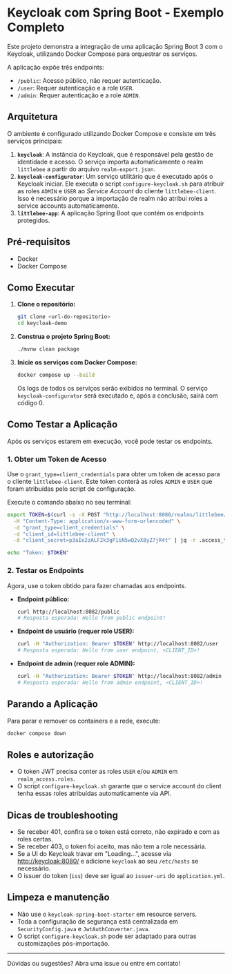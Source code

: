 # Keycloak com Spring Boot - Exemplo Completo

Este projeto demonstra a integração de uma aplicação Spring Boot 3 com o Keycloak, utilizando Docker Compose para orquestrar os serviços.

A aplicação expõe três endpoints:
- `/public`: Acesso público, não requer autenticação.
- `/user`: Requer autenticação e a role `USER`.
- `/admin`: Requer autenticação e a role `ADMIN`.

## Arquitetura

O ambiente é configurado utilizando Docker Compose e consiste em três serviços principais:

1.  **`keycloak`**: A instância do Keycloak, que é responsável pela gestão de identidade e acesso. O serviço importa automaticamente o realm `littlebee` a partir do arquivo `realm-export.json`.
2.  **`keycloak-configurator`**: Um serviço utilitário que é executado após o Keycloak iniciar. Ele executa o script `configure-keycloak.sh` para atribuir as roles `ADMIN` e `USER` ao *Service Account* do cliente `littlebee-client`. Isso é necessário porque a importação de realm não atribui roles a service accounts automaticamente.
3.  **`littlebee-app`**: A aplicação Spring Boot que contém os endpoints protegidos.

## Pré-requisitos

- Docker
- Docker Compose

## Como Executar

1.  **Clone o repositório:**
    ```sh
    git clone <url-do-repositorio>
    cd keycloak-demo
    ```

2.  **Construa o projeto Spring Boot:**
    ```sh
    ./mvnw clean package
    ```

3.  **Inicie os serviços com Docker Compose:**
    ```sh
    docker compose up --build
    ```
    Os logs de todos os serviços serão exibidos no terminal. O serviço `keycloak-configurator` será executado e, após a conclusão, sairá com código 0.

## Como Testar a Aplicação

Após os serviços estarem em execução, você pode testar os endpoints.

### 1. Obter um Token de Acesso

Use o `grant_type=client_credentials` para obter um token de acesso para o cliente `littlebee-client`. Este token conterá as roles `ADMIN` e `USER` que foram atribuídas pelo script de configuração.

Execute o comando abaixo no seu terminal:

```bash
export TOKEN=$(curl -s -X POST "http://localhost:8080/realms/littlebee/protocol/openid-connect/token" \
  -H "Content-Type: application/x-www-form-urlencoded" \
  -d "grant_type=client_credentials" \
  -d "client_id=littlebee-client" \
  -d "client_secret=p3aIe2zALF2k3gP1iN5wQ2vX8yZ7jR4t" | jq -r .access_token)

echo "Token: $TOKEN"
```

### 2. Testar os Endpoints

Agora, use o token obtido para fazer chamadas aos endpoints.

- **Endpoint público:**
  ```sh
  curl http://localhost:8082/public
  # Resposta esperada: Hello from public endpoint!
  ```

- **Endpoint de usuário (requer role USER):**
  ```sh
  curl -H "Authorization: Bearer $TOKEN" http://localhost:8082/user
  # Resposta esperada: Hello from user endpoint, <CLIENT_ID>!
  ```

- **Endpoint de admin (requer role ADMIN):**
  ```sh
  curl -H "Authorization: Bearer $TOKEN" http://localhost:8082/admin
  # Resposta esperada: Hello from admin endpoint, <CLIENT_ID>!
  ```

## Parando a Aplicação

Para parar e remover os containers e a rede, execute:

```sh
docker compose down
```

## Roles e autorização
- O token JWT precisa conter as roles `USER` e/ou `ADMIN` em `realm_access.roles`.
- O script `configure-keycloak.sh` garante que o service account do client tenha essas roles atribuídas automaticamente via API.

## Dicas de troubleshooting
- Se receber 401, confira se o token está correto, não expirado e com as roles certas.
- Se receber 403, o token foi aceito, mas não tem a role necessária.
- Se a UI do Keycloak travar em "Loading...", acesse via [http://keycloak:8080/](http://keycloak:8080/) e adicione `keycloak` ao seu `/etc/hosts` se necessário.
- O issuer do token (`iss`) deve ser igual ao `issuer-uri` do `application.yml`.

## Limpeza e manutenção
- Não use o `keycloak-spring-boot-starter` em resource servers.
- Toda a configuração de segurança está centralizada em `SecurityConfig.java` e `JwtAuthConverter.java`.
- O script `configure-keycloak.sh` pode ser adaptado para outras customizações pós-importação.

---

Dúvidas ou sugestões? Abra uma issue ou entre em contato!